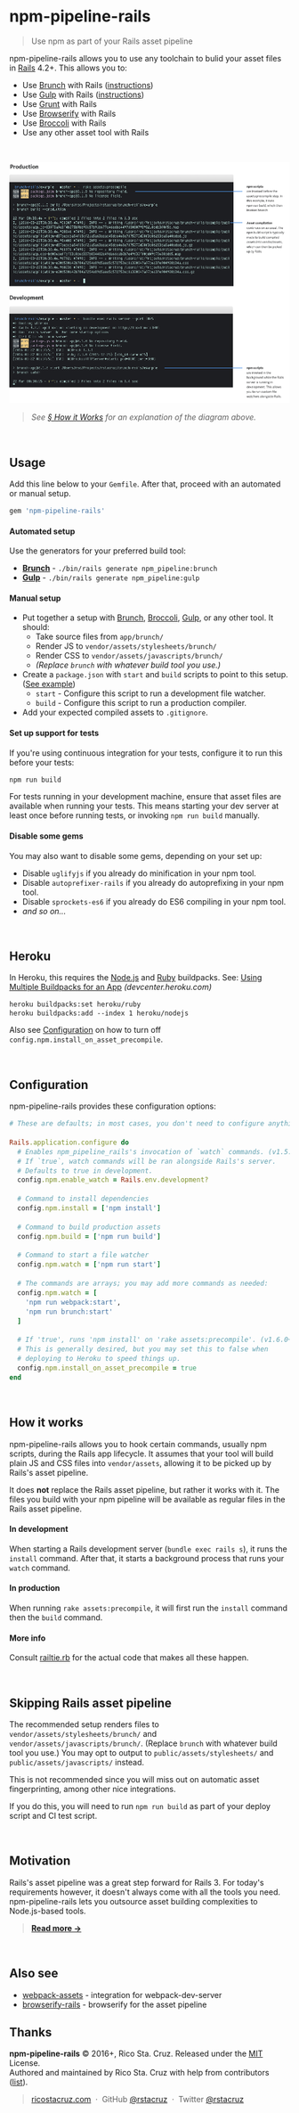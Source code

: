 # npm-pipeline-rails

> Use npm as part of your Rails asset pipeline

npm-pipeline-rails allows you to use any toolchain to bulid your asset files in [Rails] 4.2+. This allows you to:

- Use [Brunch][] with Rails ([instructions](docs/brunch.md))
- Use [Gulp][] with Rails ([instructions](docs/gulp.md))
- Use [Grunt][] with Rails
- Use [Browserify][] with Rails
- Use [Broccoli][] with Rails
- Use any other asset tool with Rails

[Rails]: http://rubyonrails.org/
[Webpack]: https://webpack.github.io/
[Brunch]: http://brunch.io/
[Browserify]: http://browserify.org/
[Gulp]: http://gulpjs.com/
[Grunt]: http://gruntjs.com/

<br>

![](docs/screenshots/full.png)

> _See [§ How it Works](#how-it-works) for an explanation of the diagram above._

<br>

[Broccoli]: https://github.com/broccolijs/broccoli

## Usage

Add this line below to your `Gemfile`. After that, proceed with an automated or manual setup.

```rb
gem 'npm-pipeline-rails'
```

#### Automated setup

Use the generators for your preferred build tool:

- __[Brunch](docs/brunch.md)__ - `./bin/rails generate npm_pipeline:brunch`
- __[Gulp](docs/gulp.md)__ - `./bin/rails generate npm_pipeline:gulp`

#### Manual setup

* Put together a setup with [Brunch], [Broccoli], [Gulp], or any other tool. It should:
  * Take source files from `app/brunch/`
  * Render JS to `vendor/assets/stylesheets/brunch/`
  * Render CSS to `vendor/assets/javascripts/brunch/`
  * _(Replace `brunch` with whatever build tool you use.)_
* Create a `package.json` with `start` and `build` scripts to point to this setup. ([See example](lib/generators/npm_pipeline/brunch/package.json))
  * `start` - Configure this script to run a development file watcher.
  * `build` - Configure this script to run a production compiler.
* Add your expected compiled assets to `.gitignore`.

#### Set up support for tests

If you're using continuous integration for your tests, configure it to run this before your tests:

```sh
npm run build
```

For tests running in your development machine, ensure that asset files are available when running your tests. This means starting your dev server at least once before running tests, or invoking `npm run build` manually.

#### Disable some gems

You may also want to disable some gems, depending on your set up:

- Disable `uglifyjs` if you already do minification in your npm tool.
- Disable `autoprefixer-rails` if you already do autoprefixing in your npm tool.
- Disable `sprockets-es6` if you already do ES6 compiling in your npm tool.
- _and so on..._

<br>

## Heroku

In Heroku, this requires the [Node.js](https://github.com/heroku/heroku-buildpack-nodejs) and [Ruby](https://github.com/heroku/heroku-buildpack-ruby) buildpacks. See: [Using Multiple Buildpacks for an App](https://devcenter.heroku.com/articles/using-multiple-buildpacks-for-an-app) *(devcenter.heroku.com)*

```
heroku buildpacks:set heroku/ruby
heroku buildpacks:add --index 1 heroku/nodejs
```

Also see [Configuration](#configuration) on how to turn off `config.npm.install_on_asset_precompile`.

<br>

## Configuration

npm-pipeline-rails provides these configuration options:

```rb
# These are defaults; in most cases, you don't need to configure anything.

Rails.application.configure do
  # Enables npm_pipeline_rails's invocation of `watch` commands. (v1.5.0+)
  # If `true`, watch commands will be ran alongside Rails's server.
  # Defaults to true in development.
  config.npm.enable_watch = Rails.env.development?

  # Command to install dependencies
  config.npm.install = ['npm install']

  # Command to build production assets
  config.npm.build = ['npm run build']

  # Command to start a file watcher
  config.npm.watch = ['npm run start']

  # The commands are arrays; you may add more commands as needed:
  config.npm.watch = [
    'npm run webpack:start',
    'npm run brunch:start'
  ]

  # If 'true', runs 'npm install' on 'rake assets:precompile'. (v1.6.0+)
  # This is generally desired, but you may set this to false when
  # deploying to Heroku to speed things up.
  config.npm.install_on_asset_precompile = true
end
```

<br>

## How it works

npm-pipeline-rails allows you to hook certain commands, usually npm scripts, during the Rails app lifecycle. It assumes that your tool will build plain JS and CSS files into `vendor/assets`, allowing it to be picked up by Rails's asset pipeline.

It does __not__ replace the Rails asset pipeline, but rather it works with it. The files you build with your npm pipeline will be available as regular files in the Rails asset pipeline.

#### In development

When starting a Rails development server (`bundle exec rails s`), it runs the `install` command. After that, it starts a background process that runs your `watch` command.

#### In production

When running `rake assets:precompile`, it will first run the `install` command then the `build` command.

#### More info

Consult [railtie.rb](https://github.com/rstacruz/npm-pipeline-rails/blob/master/lib/npm-pipeline-rails/railtie.rb) for the actual code that makes all these happen.

<br>

## Skipping Rails asset pipeline

The recommended setup renders files to `vendor/assets/stylesheets/brunch/` and `vendor/assets/javascripts/brunch/`. (Replace `brunch` with whatever build tool you use.) You may opt to output to `public/assets/stylesheets/` and `public/assets/javascripts/` instead.

This is not recommended since you will miss out on automatic asset fingerprinting, among other nice integrations.

If you do this, you will need to run `npm run build` as part of your deploy script and CI test script.

<br>

## Motivation

Rails's asset pipeline was a great step forward for Rails 3. For today's requirements however, it doesn't always come with all the tools you need. npm-pipeline-rails lets you outsource asset building complexities to Node.js-based tools.

> __[Read more →](docs/motivation.md)__

<br>

## Also see

- [webpack-assets](https://github.com/toptal/webpack-assets) - integration for webpack-dev-server
- [browserify-rails](https://rubygems.org/gems/browserify-rails) - browserify for the asset pipeline

## Thanks

**npm-pipeline-rails** © 2016+, Rico Sta. Cruz. Released under the [MIT] License.<br>
Authored and maintained by Rico Sta. Cruz with help from contributors ([list][contributors]).

> [ricostacruz.com](http://ricostacruz.com) &nbsp;&middot;&nbsp;
> GitHub [@rstacruz](https://github.com/rstacruz) &nbsp;&middot;&nbsp;
> Twitter [@rstacruz](https://twitter.com/rstacruz)

[MIT]: http://mit-license.org/
[contributors]: http://github.com/rstacruz/npm-pipeline-rails/contributors
